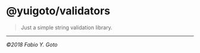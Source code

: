 @yuigoto/validators
===================

> Just a simple string validation library.

-----

_©2018 Fabio Y. Goto_

